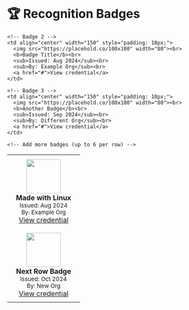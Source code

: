 # 🏆 Recognition Badges

<table>
  <tr>
    <!-- Badge 1 -->
    <td align="center" width="150" style="padding: 10px;">
      <img src="https://placehold.co/100x100" width="80"><br>
      <b>Made with Linux</b><br>
      <sub>Issued: Aug 2024</sub><br>
      <sub>By: Example Org</sub><br>
      <a href="#">View credential</a>
    </td>
    
    <!-- Badge 2 -->
    <td align="center" width="150" style="padding: 10px;">
      <img src="https://placehold.co/100x100" width="80"><br>
      <b>Badge Title</b><br>
      <sub>Issued: Aug 2024</sub><br>
      <sub>By: Example Org</sub><br>
      <a href="#">View credential</a>
    </td>
    
    <!-- Badge 3 -->
    <td align="center" width="150" style="padding: 10px;">
      <img src="https://placehold.co/100x100" width="80"><br>
      <b>Another Badge</b><br>
      <sub>Issued: Sep 2024</sub><br>
      <sub>By: Different Org</sub><br>
      <a href="#">View credential</a>
    </td>
    
    <!-- Add more badges (up to 6 per row) -->
  </tr>
  
  <!-- Start new row after 6 badges -->
  <tr>
    <!-- Badge 7 -->
    <td align="center" width="150" style="padding: 10px;">
      <img src="https://placehold.co/100x100" width="80"><br>
      <b>Next Row Badge</b><br>
      <sub>Issued: Oct 2024</sub><br>
      <sub>By: New Org</sub><br>
      <a href="#">View credential</a>
    </td>
  </tr>
</table>
